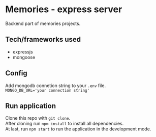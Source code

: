 # Memories - express server

Backend part of memories projects.

## Tech/frameworks used

- expressjs
- mongoose

## Config

Add mongodb connetion string to your `.env` file.<br>
 `MONGO_DB_URL='your connection string'`

 ## Run application

Clone this repo with `git clone`.<br>
After cloning run `npm install` to install all dependencies.<br>
At last, run `npm start` to run the application in the development mode.<br>